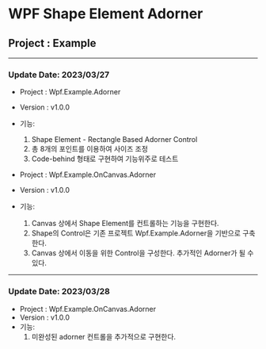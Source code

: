 # WPF Shape Element Adorner
## Project : Example

<hr>

### Update Date: 2023/03/27  
  
* Project : Wpf.Example.Adorner  
* Version : v1.0.0  
* 기능:  
  1) Shape Element - Rectangle Based Adorner Control    
  2) 총 8개의 포인트를 이용하여 사이즈 조정  
  3) Code-behind 형태로 구현하여 기능위주로 테스트    
   
* Project : Wpf.Example.OnCanvas.Adorner    
* Version : v1.0.0  
* 기능:  
  1) Canvas 상에서 Shape Element를 컨트롤하는 기능을 구현한다.  
  2) Shape의 Control은 기존 프로젝트 Wpf.Example.Adorner을 기반으로 구축한다.  
  3) Canvas 상에서 이동을 위한 Control을 구성한다. 추가적인 Adorner가 될 수 있다.  
  
<hr>

### Update Date: 2023/03/28  
  
* Project : Wpf.Example.OnCanvas.Adorner    
* Version : v1.0.0  
* 기능:  
  1) 미완성된 adorner 컨트롤을 추가적으로 구현한다.  